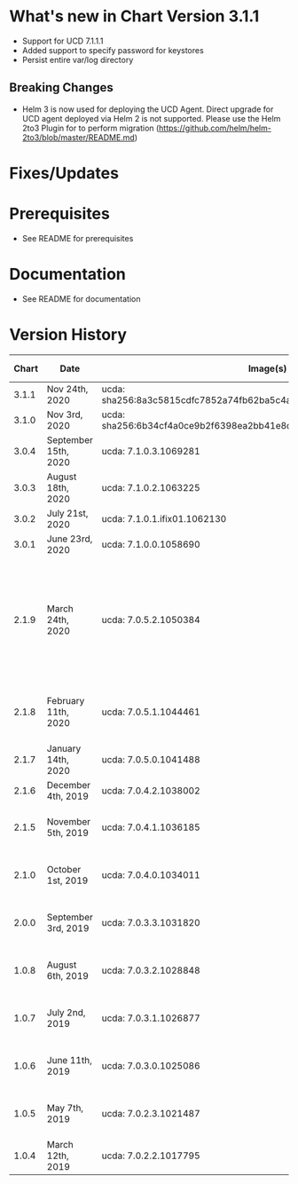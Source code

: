 # What's new in Chart Version 3.1.1

* Support for UCD 7.1.1.1
* Added support to specify password for keystores
* Persist entire var/log directory

## Breaking Changes
* Helm 3 is now used for deploying the UCD Agent.  Direct upgrade for UCD agent deployed via Helm 2 is not supported. Please use the Helm 2to3 Plugin for to perform migration (https://github.com/helm/helm-2to3/blob/master/README.md)

# Fixes/Updates

# Prerequisites
* See README for prerequisites

# Documentation
* See README for documentation

# Version History

| Chart | Date | Image(s) Supported | Breaking Changes | Details |
| ----- | ---- | ------------------ | ---------------- | ------- | 
| 3.1.1 | Nov 24th, 2020 | ucda: sha256:8a3c5815cdfc7852a74fb62ba5c4a954246a17a6947cefc561f29de2181081ae | None | Version 7.1.1.1 |
| 3.1.0 | Nov 3rd, 2020 | ucda: sha256:6b34cf4a0ce9b2f6398ea2bb41e8d614bba7befe8f5cbdce6d06d78c9207042d | None | Version 7.1.1.0 |
| 3.0.4 | September 15th, 2020 | ucda: 7.1.0.3.1069281 | None | Version 7.1.0.3 |
| 3.0.3 | August 18th, 2020 | ucda: 7.1.0.2.1063225 | None | Version 7.1.0.2 |
| 3.0.2 | July 21st, 2020 | ucda: 7.1.0.1.ifix01.1062130 | None | Version 7.1.0.1.ifix01 |
| 3.0.1 | June 23rd, 2020 | ucda: 7.1.0.0.1058690 | None | Version 7.1.0.0 |
| 2.1.9 | March 24th, 2020 | ucda: 7.0.5.2.1050384 | None | Version 7.0.5.2 added user specified PVC containing additional utilties programs the agent can execute |
| 2.1.8 | February 11th, 2020 | ucda: 7.0.5.1.1044461 | None | Version 7.0.5.1 added oc and git CLI utilities |
| 2.1.7 | January 14th, 2020 | ucda: 7.0.5.0.1041488 | None | Version 7.0.5.0  |
| 2.1.6 | December 4th, 2019| ucda: 7.0.4.2.1038002 | None | Version 7.0.4.2  |
| 2.1.5 | November 5th, 2019| ucda: 7.0.4.1.1036185 | None | Support for latest UCD Server Release  |
| 2.1.0 | October 1st, 2019 | ucda: 7.0.4.0.1034011 | None | Support for latest UCD Server Release |
| 2.0.0 | September 3rd, 2019 | ucda: 7.0.3.3.1031820 | None | Support for latest UCD Server Release |
| 1.0.8 | August 6th, 2019 | ucda: 7.0.3.2.1028848 | None | Support for latest UCD Server Release |
| 1.0.7 | July 2nd, 2019 | ucda: 7.0.3.1.1026877 | None | Support for latest UCD Server Release |
| 1.0.6 | June 11th, 2019 | ucda: 7.0.3.0.1025086 | None | Support for latest UCD Server Release |
| 1.0.5 | May 7th, 2019 | ucda: 7.0.2.3.1021487 | None | Support for latest UCD Server Release |
| 1.0.4 | March 12th, 2019| ucda: 7.0.2.2.1017795 | None | Initial Release  |
